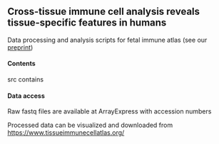 ## Cross-tissue immune cell analysis reveals tissue-specific features in humans

Data processing and analysis scripts for fetal immune atlas (see our [preprint](https://www.biorxiv.org/content/10.1101/2021.04.28.441762v2))

#### Contents

src contains


#### Data access

Raw fastq files are available at ArrayExpress with accession numbers 

Processed data can be visualized and downloaded from https://www.tissueimmunecellatlas.org/
